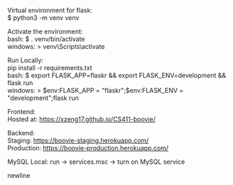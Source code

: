 Virtual environment for flask:      
$ python3 -m venv venv      

Activate the environment:       
bash: $ . venv/bin/activate       
windows: > venv\Scripts\activate     

Run Locally:   
pip install -r requirements.txt          
bash: $ export FLASK_APP=flaskr && export FLASK_ENV=development && flask run      
windows: > $env:FLASK_APP = "flaskr";$env:FLASK_ENV = "development";flask run        

Frontend:       
Hosted at: https://xzeng17.github.io/CS411-boovie/      

Backend:        
Staging: https://boovie-staging.herokuapp.com/      
Production: https://boovie-production.herokuapp.com/        

MySQL Local:
run -> services.msc -> turn on MySQL service      

newline
